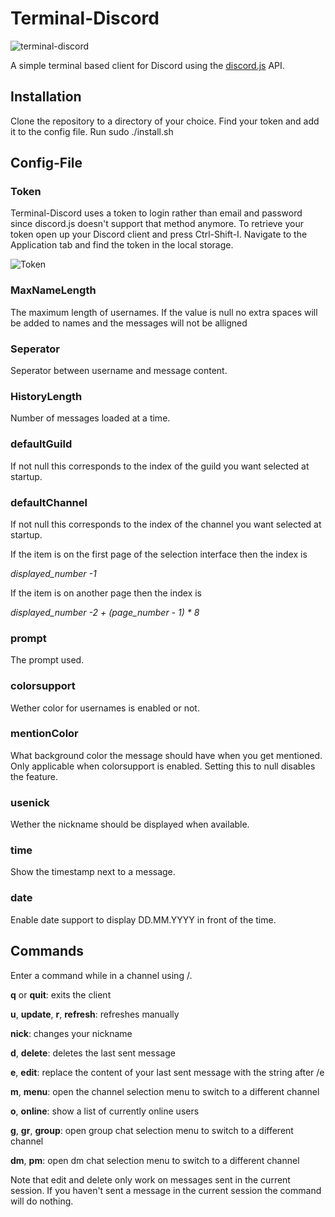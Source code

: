 # Terminal-Discord

![terminal-discord](https://image.ibb.co/iEMbsR/examplediscord.png)

A simple terminal based client for Discord using the [discord.js](https://discord.js.org) API.

## Installation
Clone the repository to a directory of your choice.
Find your token and add it to the config file.
Run sudo ./install.sh

## Config-File

### Token

Terminal-Discord uses a token to login rather than email and password since discord.js doesn't support that method anymore.
To retrieve your token open up your Discord client and press Ctrl-Shift-I. Navigate to the Application tab and find the token in the local storage.

![Token](https://image.ibb.co/iXBLK6/discord_token.png)

### MaxNameLength

The maximum length of usernames. If the value is null no extra spaces will be added to names and the messages will not be alligned

### Seperator

Seperator between username and message content.

### HistoryLength

Number of messages loaded at a time.

### defaultGuild

If not null this corresponds to the index of the guild you want selected at startup.

### defaultChannel
If not null this corresponds to the index of the channel you want selected at startup.

If the item is on the first page of the selection interface then the index is

*displayed\_number -1*

If the item is on another page then the index is

*displayed\_number -2 + (page\_number - 1) * 8*

### prompt
The prompt used.

### colorsupport
Wether color for usernames is enabled or not.

### mentionColor
What background color the message should have when you get mentioned. Only applicable when colorsupport is enabled. Setting this to null disables the feature.

### usenick
Wether the nickname should be displayed when available.

### time
Show the timestamp next to a message.

### date
Enable date support to display DD.MM.YYYY in front of the time.


## Commands

Enter a command while in a channel using /.

__q__ or __quit__: exits the client

__u__, __update__, __r__, __refresh__: refreshes manually

__nick__: changes your nickname

__d__, __delete__: deletes the last sent message

__e__, __edit__: replace the content of your last sent message with the string after /e

__m__, __menu__: open the channel selection menu to switch to a different channel

__o__, __online__: show a list of currently online users

__g__, __gr__, __group__: open group chat selection menu to switch to a different channel

__dm__, __pm__: open dm chat selection menu to switch to a different channel


Note that edit and delete only work on messages sent in the current session. If you haven't sent a message in the current session the command will do nothing.
